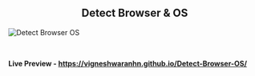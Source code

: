 <h2 align = "center">Detect Browser & OS</h2>

![Detect Browser   OS](https://user-images.githubusercontent.com/122967566/213396656-ed41ef56-e15d-412a-8ec7-ada42c881346.png)

<br>

**Live Preview - https://vigneshwaranhn.github.io/Detect-Browser-OS/**
